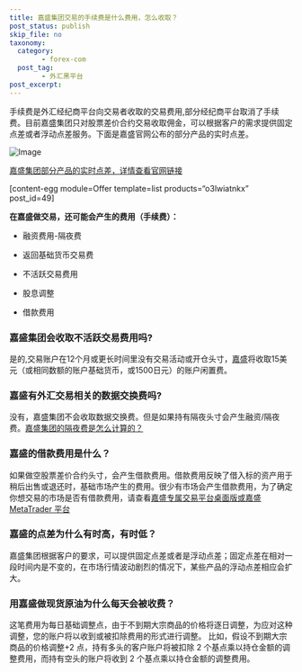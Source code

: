 ```yaml
---
title: 嘉盛集团交易的手续费是什么费用，怎么收取？
post_status: publish
skip_file: no
taxonomy:
  category:
        - forex-com
  post_tag:
        - 外汇黑平台
post_excerpt: 
---
```

手续费是外汇经纪商平台向交易者收取的交易费用,部分经纪商平台取消了手续费。目前嘉盛集团只对股票差价合约交易收取佣金，可以根据客户的需求提供固定点差或者浮动点差服务。下面是嘉盛官网公布的部分产品的实时点差。

![Image](https://fastly.jsdelivr.net/gh/jarlin8/img@main/imgHD/1617614686724-嘉盛pips.png)

[嘉盛集团部分产品的实时点差，详情查看官网链接](https://www.forex.com/cn/why-us/pricing/)

[content-egg module=Offer template=list products=“o3lwiatnkx” post_id=49]

**在嘉盛做交易，还可能会产生的费用（手续费）：**

* 融资费用-隔夜费

* 返回基础货币交易费

* 不活跃交易费用

* 股息调整

* 借款费用

### 嘉盛集团会收取不活跃交易费用吗?

是的,交易账户在12个月或更长时间里没有交易活动或开仓头寸，[嘉盛](https://www.ssgg.net/go/forexcom)将收取15美元（或相同数额的账户基础货币，或1500日元）的账户闲置费。

### 嘉盛有外汇交易相关的数据交换费吗?

没有，嘉盛集团不会收取数据交换费。但是如果持有隔夜头寸会产生融资/隔夜费。[嘉盛集团的隔夜费是怎么计算的？](https://www.ssgg.net/overnight-%e9%9a%94%e5%a4%9c%e5%88%a9%e6%81%af.html)

### 嘉盛的借款费用是什么？

如果做空股票差价合约头寸，会产生借款费用。借款费用反映了借入标的资产用于稍后出售或退还时，基础市场产生的费用。很少有市场会产生借款费用，为了确定你想交易的市场是否有借款费用，请查看[嘉盛专属交易平台桌面版或嘉盛MetaTrader 平台](https://www.ssgg.net/go/forexcom)

### 嘉盛的点差为什么有时高，有时低？

嘉盛集团根据客户的要求，可以提供固定点差或者是浮动点差；固定点差在相对一段时间内是不变的，在市场行情波动剧烈的情况下，某些产品的浮动点差相应会扩大。

### 用嘉盛做现货原油为什么每天会被收费？

这笔费用为每日基础调整点，由于不到期大宗商品的价格将逐日调整，为应对这种调整，您的账户将以收到或被扣除费用的形式进行调整。
比如，假设不到期大宗商品的价格调整+2 点，持有多头的客户账户将被扣除 2 个基点乘以持仓金额的调整费用，而持有空头的账户将收到 2 个基点乘以持仓金额的调整费用。